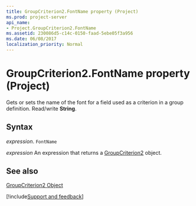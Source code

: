 ```yaml
---
title: GroupCriterion2.FontName property (Project)
ms.prod: project-server
api_name:
- Project.GroupCriterion2.FontName
ms.assetid: 230086d5-c14c-0150-faad-5ebe05f3a956
ms.date: 06/08/2017
localization_priority: Normal
---
```



# GroupCriterion2.FontName property (Project)

Gets or sets the name of the font for a field used as a criterion in a group definition. Read/write  **String**.


## Syntax

_expression_. `FontName`

 _expression_ An expression that returns a [GroupCriterion2](./Project.GroupCriterion2.md) object.


## See also


[GroupCriterion2 Object](Project.GroupCriterion2.md)

[!include[Support and feedback](~/includes/feedback-boilerplate.md)]